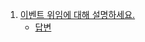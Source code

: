 1. [이벤트 위임에 대해 설명하세요.](https://www.frontendinterviewhandbook.com/kr/javascript-questions#%EC%9D%B4%EB%B2%A4%ED%8A%B8-%EC%9C%84%EC%9E%84%EC%97%90-%EB%8C%80%ED%95%B4-%EC%84%A4%EB%AA%85%ED%95%98%EC%84%B8%EC%9A%94)
   - [답변](../04_event/01_event-delegation.md)
